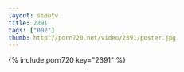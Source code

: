 ```yaml
--- 
layout: sieutv
title: 2391
tags: ["002"]
thumb: http://porn720.net/video/2391/poster.jpg
---
```

{% include porn720 key="2391" %} 

